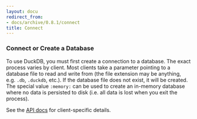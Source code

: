 ```yaml
---
layout: docu
redirect_from:
- docs/archive/0.8.1/connect
title: Connect
---
```


### Connect or Create a Database
To use DuckDB, you must first create a connection to a database. The exact process varies by client. Most clients take a parameter pointing to a database file to read and write from (the file extension may be anything, e.g. `.db`, `.duckdb`, etc.). If the database file does not exist, it will be created. The special value `:memory:` can be used to create an in-memory database where no data is persisted to disk (i.e. all data is lost when you exit the process). 

See the [API docs](api/overview) for client-specific details.